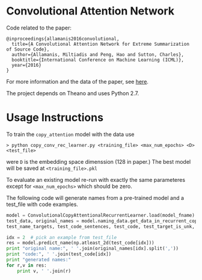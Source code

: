 Convolutional Attention Network
===============
Code related to the paper:
```
@inproceedings{allamanis2016convolutional,
  title={A Convolutional Attention Network for Extreme Summarization of Source Code},
  author={Allamanis, Miltiadis and Peng, Hao and Sutton, Charles},
  booktitle={International Conference on Machine Learning (ICML)},
  year={2016}
}
```
For more information and the data of the paper, see [here](http://groups.inf.ed.ac.uk/cup/codeattention/).

The project depends on Theano and uses Python 2.7.

Usage Instructions
======
To train the `copy_attention` model with the data use
```
> python copy_conv_rec_learner.py <training_file> <max_num_epochs> <D> <test_file>
```
were `D` is the embedding space dimenssion (128 in paper.)
The best model will be saved at `<training_file>.pkl`

To evaluate an existing model re-run with exactly the same parameteres except
for `<max_num_epochs>` which should be zero.

The following code will generate names from a pre-trained model and a test_file
with code examples.

```python
model = ConvolutionalCopyAttentionalRecurrentLearner.load(model_fname)
test_data, original_names = model.naming_data.get_data_in_recurrent_copy_convolution_format(test_file, model.padding_size)
test_name_targets, test_code_sentences, test_code, test_target_is_unk, test_copy_vectors = test_data

idx = 2  # pick an example from test_file
res = model.predict_name(np.atleast_2d(test_code[idx]))
print "original name:", ' '.join(original_names[idx].split(','))
print "code:", ' '.join(test_code[idx])
print "generated names:"
for r,v in res:
    print v, ' '.join(r)
```